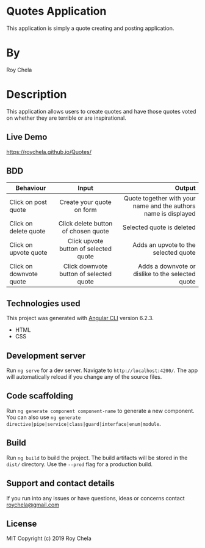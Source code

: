# Quotes Application
This application is simply a quote creating and posting application. 

# By
Roy Chela

# Description
This application allows users to create quotes and have those quotes voted on whether they are terrible or are inspirational.

## Live Demo
 https://roychela.github.io/Quotes/

## BDD
| Behaviour       | Input          | Output |
| ------------- |:-------------:| -----:|
| Click on post quote     | Create your quote on form | Quote together with your name and the authors name is displayed|
| Click on delete quote   | Click delete button of chosen quote | Selected quote is deleted|
| Click on upvote quote | Click upvote button of selected quote    |Adds an upvote to the selected quote|
| Click on downvote quote   | Click downvote button of selected quote | Adds a downvote or dislike to the selected quote|

## Technologies used
This project was generated with [Angular CLI](https://github.com/angular/angular-cli) version 6.2.3.
* HTML
* CSS

## Development server

Run `ng serve` for a dev server. Navigate to `http://localhost:4200/`. The app will automatically reload if you change any of the source files.

## Code scaffolding

Run `ng generate component component-name` to generate a new component. You can also use `ng generate directive|pipe|service|class|guard|interface|enum|module`.

## Build

Run `ng build` to build the project. The build artifacts will be stored in the `dist/` directory. Use the `--prod` flag for a production build.

## Support and contact details

If you run into any issues or have questions, ideas or concerns contact roychela@gmail.com

## License
MIT Copyright (c) 2019 Roy Chela
